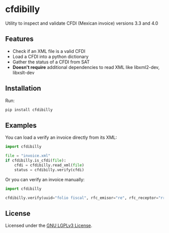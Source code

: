 # cfdibilly
Utility to inspect and validate CFDI (Mexican invoice) versions 3.3 and 4.0

## Features

* Check if an XML file is a valid CFDI
* Load a CFDI into a python dictionary
* Gather the status of a CFDI from SAT
* **Doesn't require** additional dependencies to read XML like libxml2-dev, libxslt-dev

## Installation

Run:

```sh
pip install cfdibilly
```

## Examples

You can load a verify an invoice directly from its XML:

````python
import cfdibilly

file = "invoice.xml"
if cfdibilly.is_cfdi(file):
    cfdi = cfdibilly.read_xml(file)
    status = cfdibilly.verify(cfdi)
````

Or you can verify an invoice manually:

````python
import cfdibilly

cfdibilly.verify(uuid="folio fiscal", rfc_emisor="re", rfc_receptor="rr", total_facturado=150.00)
````

## License

Licensed under the [GNU LGPLv3 License](https://github.com/peguerosdc/cfdibilly/blob/master/LICENSE).